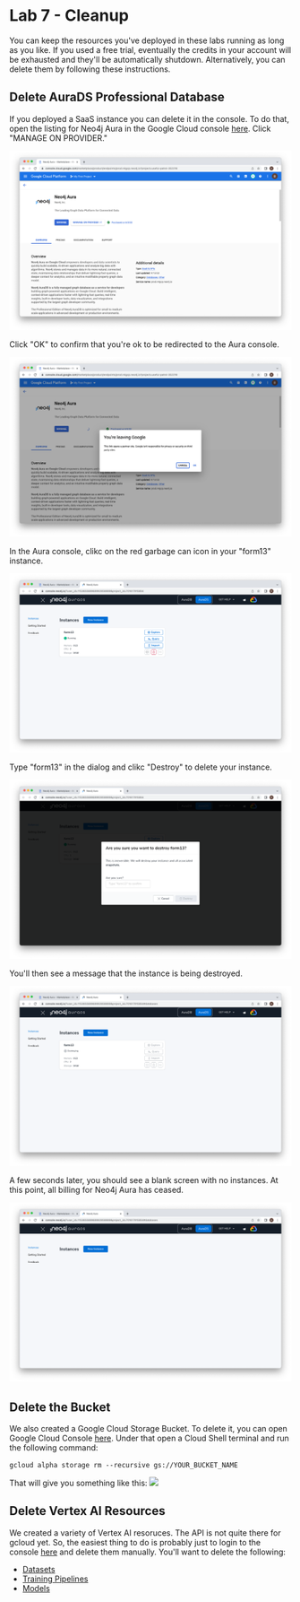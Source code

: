 # Lab 7 - Cleanup
You can keep the resources you've deployed in these labs running as long as you like.  If you used a free trial, eventually the credits in your account will be exhausted and they'll be automatically shutdown.  Alternatively, you can delete them by following these instructions.

## Delete AuraDS Professional Database
If you deployed a SaaS instance you can delete it in the console.  To do that, open the listing for Neo4j Aura in the Google Cloud console [here](https://console.cloud.google.com/marketplace/product/endpoints/prod.n4gcp.neo4j.io).  Click "MANAGE ON PROVIDER."

![](images/01-console.png)

Click "OK" to confirm that you're ok to be redirected to the Aura console.

![](images/02-console.png)

In the Aura console, clikc on the red garbage can icon in your "form13" instance.

![](images/03-aura.png)


Type "form13" in the dialog and clikc "Destroy" to delete your instance.

![](images/04-aura.png)


You'll then see a message that the instance is being destroyed.

![](images/05-aura.png)

A few seconds later, you should see a blank screen with no instances.  At this point, all billing for Neo4j Aura has ceased.

![](images/06-aura.png)

## Delete the Bucket
We also created a Google Cloud Storage Bucket.  To delete it,  you can open Google Cloud Console [here](https://console.cloud.google.com/).  Under that open a Cloud Shell terminal and run the following command:

    gcloud alpha storage rm --recursive gs://YOUR_BUCKET_NAME

That will give you something like this:
![](images/07-aura.png)

## Delete Vertex AI Resources
We created a variety of Vertex AI resoruces.  The API is not quite there for gcloud yet.  So, the easiest thing to do is probably just to login to the console [here](https://console.cloud.google.com/vertex-ai) and delete them manually.  You'll want to delete the following:

* [Datasets](https://console.cloud.google.com/vertex-ai/datasets)
* [Training Pipelines](https://console.cloud.google.com/vertex-ai/training/training-pipelines)
* [Models](https://console.cloud.google.com/vertex-ai/models)
